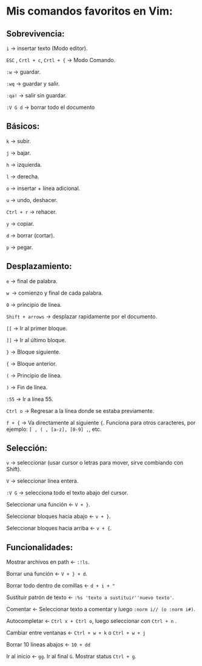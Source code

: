 # Mis comandos favoritos en Vim:

## Sobrevivencia:

``i`` -> insertar texto (Modo editor).

``ESC`` , ``Crtl + c``, ``Crtl + {`` -> Modo Comando.

``:w`` -> guardar.

``:wq`` -> guardar y salir.

``:qa!`` -> salir sin guardar.

``:V G d`` -> borrar todo el documento

## Básicos:

``k`` -> subir.

``j`` -> bajar.

``h`` -> izquierda.

``l`` -> derecha.

``o`` -> insertar + línea adicional.

``u`` -> undo, deshacer.

``Ctrl + r`` -> rehacer.

``y`` -> copiar.

``d`` -> borrar (cortar).

``p`` -> pegar.

## Desplazamiento:

``e`` -> final de palabra.

``w ``-> comienzo y final de cada palabra.

``0`` -> principio de línea.

``Shift + arrows`` -> desplazar rapidamente por el documento.

``[[`` -> Ir al primer bloque.

``]]`` -> Ir al último bloque.

``}`` -> Bloque siguiente.

``{`` -> Bloque anterior.

``(`` -> Principio de línea.

``)`` -> Fin de línea.

``:55`` -> Ir a línea 55.

``Ctrl o`` -> Regresar a la línea donde se estaba previamente.

``f + {`` -> Va directamente al siguiente ``{``. Funciona para otros caracteres, por ejemplo: ``[ , ( , [a-z], [0-9] ,``, etc.

## Selección:

``v`` -> seleccionar (usar cursor o letras para mover, sirve combiando con Shift).

``V`` -> seleccionar línea entera.

``:V G`` -> selecciona todo el texto abajo del cursor.

Seleccionar una función <- ``V + }``.

Seleccionar bloques hacia abajo <- ``v + }``.

Seleccionar bloques hacia arriba <- ``v + {``.

## Funcionalidades:

Mostrar archivos en path <- ``:!ls``.

Borrar una función <-  ``V + } + d``.

Borrar todo dentro de comillas <- ``d + i + "``

Sustituir patrón de texto <- ``:%s 'texto a sustituir''nuevo texto'``.

Comentar <- Seleccionar texto a comentar y luego ``:norm i// (o :norm i#)``.

Autocompletar <- ``Ctrl x + Ctrl o``, luego seleccionar con ``Ctrl + n`` .

Cambiar entre ventanas <- ``Ctrl + w + k`` o ``Ctrl + w + j``

Borrar 10 líneas abajos <- ``10 + dd ``

Ir al inicio <- ``gg``. Ir al final ``G``. Mostrar status ``Ctrl + g``.

